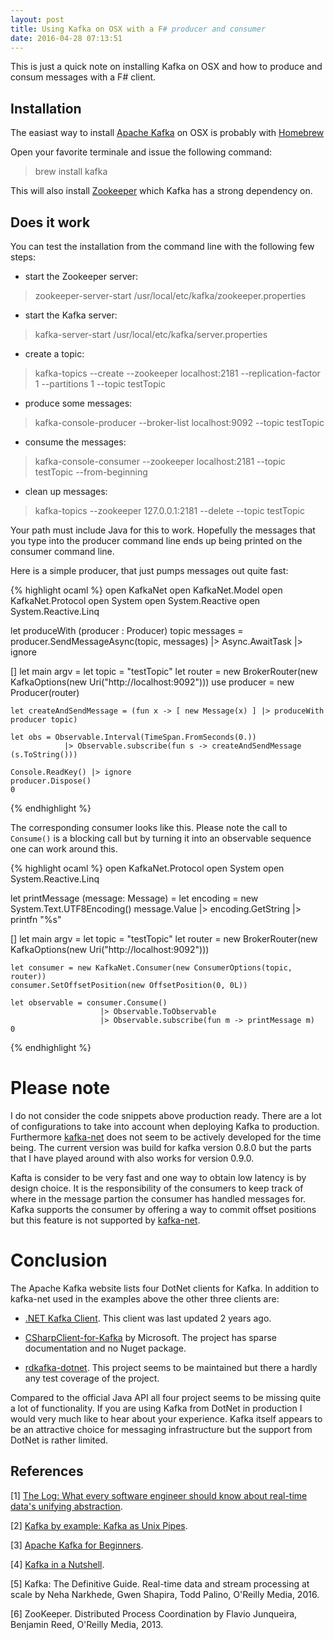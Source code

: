 ```yaml
---
layout: post
title: Using Kafka on OSX with a F# producer and consumer
date: 2016-04-28 07:13:51
---
```

This is just a quick note on installing Kafka on OSX and how to produce and consum messages with a F# client.

## Installation

The easiast way to install [Apache Kafka](http://kafka.apache.org/) on OSX is probably with [Homebrew](http://brew.sh/)

Open your favorite terminale and issue the following command:

>  brew install kafka

This will also install [Zookeeper](https://zookeeper.apache.org/) which Kafka has a strong dependency on.

## Does it work

You can test the installation from the command line with the following few steps:

  * start the Zookeeper server:

>   zookeeper-server-start /usr/local/etc/kafka/zookeeper.properties

  * start the Kafka server:

>  kafka-server-start /usr/local/etc/kafka/server.properties

  * create a topic:

>  kafka-topics --create --zookeeper localhost:2181 --replication-factor 1 --partitions 1 --topic testTopic

  * produce some messages:

>  kafka-console-producer --broker-list localhost:9092 --topic testTopic

  * consume the messages:

>  kafka-console-consumer --zookeeper localhost:2181 --topic testTopic --from-beginning

  * clean up messages:

>  kafka-topics --zookeeper 127.0.0.1:2181 --delete --topic testTopic

Your path must include Java for this to work. Hopefully the messages that you type into the producer command line ends up being printed on the consumer command line.

Here is a simple producer, that just pumps messages out quite fast:

{% highlight ocaml %}
open KafkaNet
open KafkaNet.Model
open KafkaNet.Protocol
open System
open System.Reactive
open System.Reactive.Linq

let produceWith (producer : Producer) topic messages =
      producer.SendMessageAsync(topic, messages)
      |> Async.AwaitTask
      |> ignore

[<EntryPoint>]
let main argv =
    let topic = "testTopic"
    let router =  new BrokerRouter(new KafkaOptions(new Uri("http://localhost:9092")))
    use producer = new Producer(router)

    let createAndSendMessage = (fun x -> [ new Message(x) ] |> produceWith producer topic)

    let obs = Observable.Interval(TimeSpan.FromSeconds(0.))
                |> Observable.subscribe(fun s -> createAndSendMessage (s.ToString()))

    Console.ReadKey() |> ignore
    producer.Dispose()
    0
{% endhighlight %}

The corresponding consumer looks like this. Please note the call to `Consume()` is a blocking call but by turning it into an observable sequence one can work around this.

{% highlight ocaml %}
open KafkaNet.Protocol
open System
open System.Reactive.Linq

let printMessage (message: Message) =
    let encoding = new System.Text.UTF8Encoding()
    message.Value
    |> encoding.GetString
    |> printfn "%s"  

[<EntryPoint>]
let main argv =
    let topic = "testTopic"
    let router =  new BrokerRouter(new KafkaOptions(new Uri("http://localhost:9092")))

    let consumer = new KafkaNet.Consumer(new ConsumerOptions(topic, router))
    consumer.SetOffsetPosition(new OffsetPosition(0, 0L))

    let observable = consumer.Consume()
                        |> Observable.ToObservable
                        |> Observable.subscribe(fun m -> printMessage m)
    0
{% endhighlight %}

# Please note
I do not consider the code snippets above production ready. There are a lot of configurations to take into account when deploying Kafka to production. Furthermore [kafka-net](https://github.com/Jroland/kafka-net) does not seem to be actively developed for the time being. The current version was build for kafka version 0.8.0 but the parts that I have played around with also works for version 0.9.0.

Kafta is consider to be very fast and one way to obtain low latency is by design choice. It is the responsibility of the consumers to keep track of where in the message partion the consumer has handled messages for. Kafka supports the consumer by offering a way to commit offset positions but this feature is not supported by  [kafka-net](https://github.com/Jroland/kafka-net).

# Conclusion
The Apache Kafka website lists four DotNet clients for Kafka. In addition to kafka-net used in the examples above the other three clients are:

  * [.NET Kafka Client](https://github.com/ExactTargetDev/kafka-net). This client was last updated 2 years ago.

  * [CSharpClient-for-Kafka](https://github.com/Microsoft/CSharpClient-for-Kafka) by Microsoft. The project has sparse documentation and no Nuget package.

  * [rdkafka-dotnet](https://github.com/ah-/rdkafka-dotnet). This project seems to be maintained but there a hardly any test coverage of the project.

Compared to the official Java API all four project seems to be missing quite a lot of functionality. If you are using Kafka from DotNet in production I would very much like to hear about your experience. Kafka itself appears to be an attractive choice for messaging infrastructure but the support from DotNet is rather limited.

## References

[1] [The Log: What every software engineer should know about real-time data's unifying abstraction](https://engineering.linkedin.com/distributed-systems/log-what-every-software-engineer-should-know-about-real-time-datas-unifying).

[2] [Kafka by example: Kafka as Unix Pipes](https://logallthethings.com/2015/09/15/kafka-by-example-kafka-as-unix-pipes/).

[3] [Apache Kafka for Beginners](http://blog.cloudera.com/blog/2014/09/apache-kafka-for-beginners/).

[4] [Kafka in a Nutshell](http://sookocheff.com/post/kafka/kafka-in-a-nutshell/).

[5]  Kafka: The Definitive Guide. Real-time data and stream processing at scale by Neha Narkhede, Gwen Shapira, Todd Palino, O'Reilly Media, 2016.

[6]  ZooKeeper. Distributed Process Coordination by Flavio Junqueira, Benjamin Reed, O'Reilly Media, 2013.
